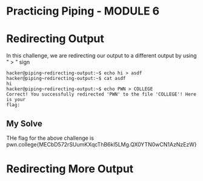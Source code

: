 # Practicing Piping - MODULE 6

# Redirecting Output
In this challenge, we are redirecting our output to a different output by using  " > " sign 

```
hacker@piping~redirecting-output:~$ echo hi > asdf
hacker@piping~redirecting-output:~$ cat asdf
hi
hacker@piping~redirecting-output:~$ echo PWN > COLLEGE
Correct! You successfully redirected 'PWN' to the file 'COLLEGE'! Here is your 
flag:
```
## My Solve 
THe flag for the above challenge is pwn.college{MECbD572rSUumKXqcThB6kl5LMg.QX0YTN0wCN1AzNzEzW}

# Redirecting More Output
